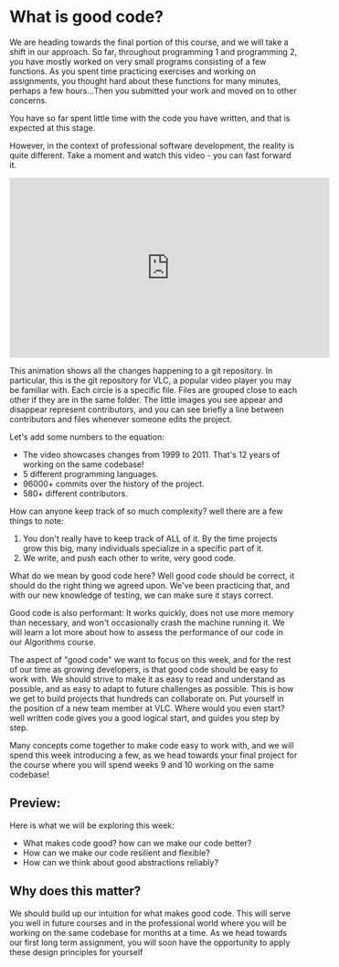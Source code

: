 # What is good code?

We are heading towards the final portion of this course, and we will take a shift in our approach. So far, throughout programming 1 and programming 2, you have mostly worked on very small programs consisting of a few functions. As you spent time practicing exercises and working on assignments, you thought hard about these functions for many minutes, perhaps a few hours...Then you submitted your work and moved on to other concerns. 

You have so far spent little time with the code you have written, and that is expected at this stage. 

However, in the context of professional software development, the reality is quite different. Take a moment and watch this video - you can fast forward it. 

<iframe width="560" height="315" src="https://www.youtube.com/embed/sySIzGu88WA?si=6iun7pdumYpl1TW-" title="YouTube video player" frameborder="0" allow="accelerometer; autoplay; clipboard-write; encrypted-media; gyroscope; picture-in-picture; web-share" allowfullscreen></iframe>

This animation shows all the changes happening to a git repository. In particular, this is the git repository for VLC, a popular video player you may be familiar with. Each circle is a specific file. Files are grouped close to each other if they are in the same folder. The little images you see appear and disappear represent contributors, and you can see briefly a line between contributors and files whenever someone edits the project.

Let's add some numbers to the equation:
- The video showcases changes from 1999 to 2011. That's 12 years of working on the same codebase!
- 5 different programming languages.
- 96000+ commits over the history of the project.
- 580+ different contributors.

How can anyone keep track of so much complexity? well there are a few things to note:
1. You don't really have to keep track of ALL of it. By the time projects grow this big, many individuals specialize in a specific part of it.
2. We write, and push each other to write, very good code. 

What do we mean by good code here? Well good code should be correct, it should do the right thing we agreed upon. We've been practicing that, and with our new knowledge of testing, we can make sure it stays correct. 

Good code is also performant: It works quickly, does not use more memory than necessary, and won't occasionally crash the machine running it. We will learn a lot more about how to assess the performance of our code in our Algorithms course.

The aspect of "good code" we want to focus on this week, and for the rest of our time as growing developers, is that good code should be easy to work with. We should strive to make it as easy to read and understand as possible, and as easy to adapt to future challenges as possible. This is how we get to build projects that hundreds can collaborate on. Put yourself in the position of a new team member at VLC. Where would you even start? well written code gives you a good logical start, and guides you step by step. 

Many concepts come together to make code easy to work with, and we will spend this week introducing a few, as we head towards your final project for the course where you will spend weeks 9 and 10 working on the same codebase!

## Preview:
Here is what we will be exploring this week:
* What makes code good? how can we make our code better?
* How can we make our code resilient and flexible?
* How can we think about good abstractions reliably?

## Why does this matter?
We should build up our intuition for what makes good code. This will serve you well in future courses and in the professional world where you will be working on the same codebase for months at a time. As we head towards our first long term assignment, you will soon have the opportunity to apply these design principles for yourself